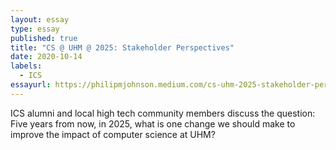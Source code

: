 ```yaml
---
layout: essay
type: essay
published: true
title: "CS @ UHM @ 2025: Stakeholder Perspectives"
date: 2020-10-14
labels:
  - ICS
essayurl: https://philipmjohnson.medium.com/cs-uhm-2025-stakeholder-perspectives-version-1-0-ffa7a0f305f2
---
```

ICS alumni and local high tech community members discuss the question: Five years from now, in 2025, what is one change we should make to improve the impact of computer science at UHM?
